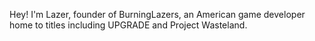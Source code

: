 Hey! I'm Lazer, founder of BurningLazers, an American game developer home to titles including UPGRADE and Project Wasteland.
<!---
LazerBurns/LazerBurns is a ✨ special ✨ repository because its `README.md` (this file) appears on your GitHub profile.
You can click the Preview link to take a look at your changes.
--->

